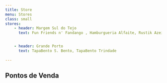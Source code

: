 ```yaml
---
title: Store
menu: Stores
class: small
stores:
    - header: Margem Sul do Tejo
      text: Fun Friends n' Fandango , Hamburgueria Alfaite, Rustik Azeitão, MegaDive


    - header: Grande Porto
      text: TapaBento S. Bento, TapaBento Trindade
    
---
```


## Pontos de Venda
###


